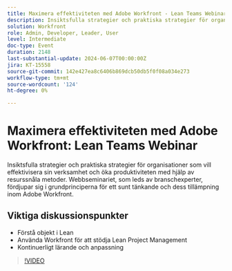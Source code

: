 ```yaml
---
title: Maximera effektiviteten med Adobe Workfront - Lean Teams Webinar
description: Insiktsfulla strategier och praktiska strategier för organisationer som vill effektivisera sin verksamhet och öka produktiviteten med hjälp av resurssnåla metoder. Webbseminariet, som handhas av branschexperter, fördjupar sig i grundprinciperna för ett sunt tänkande och dess tillämpning i Adobe Workfront.Viktiga diskussionsgrupper - Förstå Lean Principal ​ Using Workfront to Support Lean Project ManagementKontinuerligt lärande och anpassning
solution: Workfront
role: Admin, Developer, Leader, User
level: Intermediate
doc-type: Event
duration: 2148
last-substantial-update: 2024-06-07T00:00:00Z
jira: KT-15558
source-git-commit: 142e427ea8c6406b869dcb50db5f0f08a034e273
workflow-type: tm+mt
source-wordcount: '124'
ht-degree: 0%

---
```



# Maximera effektiviteten med Adobe Workfront: Lean Teams Webinar

Insiktsfulla strategier och praktiska strategier för organisationer som vill effektivisera sin verksamhet och öka produktiviteten med hjälp av resurssnåla metoder. Webbseminariet, som leds av branschexperter, fördjupar sig i grundprinciperna för ett sunt tänkande och dess tillämpning inom Adobe Workfront.

## Viktiga diskussionspunkter

* Förstå objekt i Lean
* Använda Workfront för att stödja Lean Project Management
* Kontinuerligt lärande och anpassning

>[!VIDEO](https://video.tv.adobe.com/v/3429287/?learn=on)
